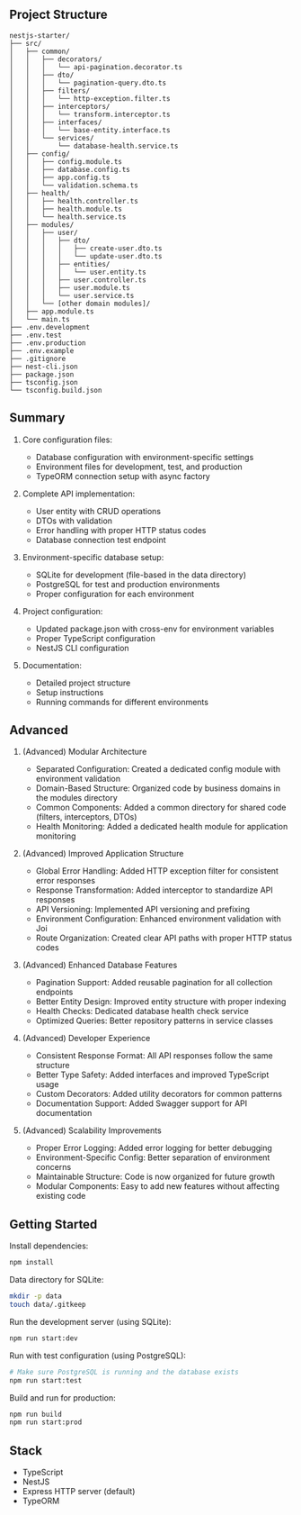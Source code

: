 ## Project Structure
```shell
nestjs-starter/
├── src/
│   ├── common/
│   │   ├── decorators/
│   │   │   └── api-pagination.decorator.ts
│   │   ├── dto/
│   │   │   └── pagination-query.dto.ts
│   │   ├── filters/
│   │   │   └── http-exception.filter.ts
│   │   ├── interceptors/
│   │   │   └── transform.interceptor.ts
│   │   ├── interfaces/
│   │   │   └── base-entity.interface.ts
│   │   └── services/
│   │       └── database-health.service.ts
│   ├── config/
│   │   ├── config.module.ts
│   │   ├── database.config.ts
│   │   ├── app.config.ts
│   │   └── validation.schema.ts
│   ├── health/
│   │   ├── health.controller.ts
│   │   ├── health.module.ts
│   │   └── health.service.ts
│   ├── modules/
│   │   ├── user/
│   │   │   ├── dto/
│   │   │   │   ├── create-user.dto.ts
│   │   │   │   └── update-user.dto.ts
│   │   │   ├── entities/
│   │   │   │   └── user.entity.ts
│   │   │   ├── user.controller.ts
│   │   │   ├── user.module.ts
│   │   │   └── user.service.ts
│   │   └── [other domain modules]/
│   ├── app.module.ts
│   └── main.ts
├── .env.development
├── .env.test
├── .env.production
├── .env.example
├── .gitignore
├── nest-cli.json
├── package.json
├── tsconfig.json
└── tsconfig.build.json
```

## Summary
1. Core configuration files:
   - Database configuration with environment-specific settings 
   - Environment files for development, test, and production 
   - TypeORM connection setup with async factory

2. Complete API implementation:
   - User entity with CRUD operations
   - DTOs with validation 
   - Error handling with proper HTTP status codes 
   - Database connection test endpoint

3. Environment-specific database setup:
   - SQLite for development (file-based in the data directory)
   - PostgreSQL for test and production environments 
   - Proper configuration for each environment

4. Project configuration:
   - Updated package.json with cross-env for environment variables 
   - Proper TypeScript configuration 
   - NestJS CLI configuration

5. Documentation:
   - Detailed project structure 
   - Setup instructions 
   - Running commands for different environments

## Advanced

1. (Advanced) Modular Architecture
   - Separated Configuration: Created a dedicated config module with environment validation 
   - Domain-Based Structure: Organized code by business domains in the modules directory 
   - Common Components: Added a common directory for shared code (filters, interceptors, DTOs)
   - Health Monitoring: Added a dedicated health module for application monitoring

2. (Advanced) Improved Application Structure
   - Global Error Handling: Added HTTP exception filter for consistent error responses 
   - Response Transformation: Added interceptor to standardize API responses 
   - API Versioning: Implemented API versioning and prefixing 
   - Environment Configuration: Enhanced environment validation with Joi 
   - Route Organization: Created clear API paths with proper HTTP status codes

3. (Advanced) Enhanced Database Features
   - Pagination Support: Added reusable pagination for all collection endpoints 
   - Better Entity Design: Improved entity structure with proper indexing 
   - Health Checks: Dedicated database health check service 
   - Optimized Queries: Better repository patterns in service classes

4. (Advanced) Developer Experience
   - Consistent Response Format: All API responses follow the same structure 
   - Better Type Safety: Added interfaces and improved TypeScript usage 
   - Custom Decorators: Added utility decorators for common patterns 
   - Documentation Support: Added Swagger support for API documentation

5. (Advanced) Scalability Improvements
   - Proper Error Logging: Added error logging for better debugging 
   - Environment-Specific Config: Better separation of environment concerns 
   - Maintainable Structure: Code is now organized for future growth 
   - Modular Components: Easy to add new features without affecting existing code

## Getting Started

Install dependencies:

```bash
npm install
```

Data directory for SQLite:

```bash
mkdir -p data
touch data/.gitkeep
```

Run the development server (using SQLite):

```bash
npm run start:dev
```

Run with test configuration (using PostgreSQL):

```bash
# Make sure PostgreSQL is running and the database exists
npm run start:test
```

Build and run for production:

```bash
npm run build
npm run start:prod
```

## Stack
- TypeScript
- NestJS
- Express HTTP server (default)
- TypeORM